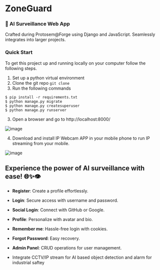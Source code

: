 # ZoneGuard
### 🚀 AI Surveillance Web App

Crafted during Protosem@Forge using Django and JavaScript. Seamlessly integrates into larger projects.

### Quick Start
To get this project up and running locally on your computer follow the following steps.

1. Set up a python virtual environment
2. Clone the git repo `git clone`
3. Run the following commands

```
$ pip install -r requirements.txt
$ python manage.py migrate
$ python manage.py createsuperuser
$ python manage.py runserver
```
   
3. Open a browser and go to http://localhost:8000/

![image](https://github.com/kailas711/Django-Unchained-Vision/assets/89206677/2087145b-ffe0-43fa-9229-c94ab816f5b3)

4. Download and install IP Webcam APP in your mobile phone to run IP streaming from your mobile.

![image](https://github.com/kailas711/ZoneGuard/assets/89206677/298300a9-4a18-4dfe-82bc-0f4c1e4a72b6)



## Experience the power of AI surveillance with ease! 🌐✨👁️

* **Register**: Create a profile effortlessly.
  
* **Login**: Secure access with username and password.

* **Social Login**: Connect with GitHub or Google.

* **Profile**: Personalize with avatar and bio.

* **Remember me**: Hassle-free login with cookies.

* **Forgot Password**: Easy recovery.

* **Admin Panel**: CRUD operations for user management.
* Integrate CCTV/IP stream for AI based object detection and alarm for industrial saftey







